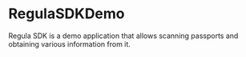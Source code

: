 # RegulaSDKDemo
Regula SDK is a demo application that allows scanning passports and obtaining various information from it.
